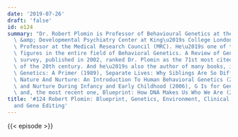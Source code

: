 ```yaml
---
date: '2019-07-26'
draft: 'false'
id: e124
summary: "Dr. Robert Plomin is Professor of Behavioural Genetics at the Social Genetic\
  \ &amp; Developmental Psychiatry Center at King\u2019s College London, and Research\
  \ Professor at the Medical Research Council (MRC). He\u2019s one of the leading\
  \ figures in the entire field of Behavioral Genetics. A Review of General Psychology\
  \ survey, published in 2002, ranked Dr. Plomin as the 71st most cited psychologist\
  \ of the 20th century. And he\u2019s also the author of many books, including Behavioral\
  \ Genetics: A Primer (1989), Separate Lives: Why Siblings Are So Different (1992),\
  \ Nature And Nurture: An Introduction To Human Behavioral Genetics (2004), Nature\
  \ and Nurture During Infancy and Early Childhood (2006), G Is for Genes (2013),\
  \ and, the most recent one, Blueprint: How DNA Makes Us Who We Are (2018)."
title: '#124 Robert Plomin: Blueprint, Genetics, Environment, Clinical Psychology,
  and Gene Editing'
---
```

{{< episode >}}
